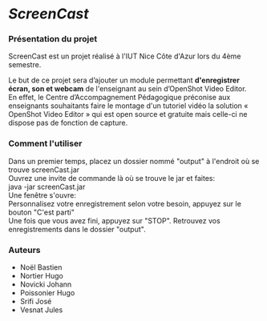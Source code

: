 # *ScreenCast*

### Présentation du projet

ScreenCast est un projet réalisé à l'IUT Nice Côte d'Azur lors du 4ème semestre.

Le but de ce projet sera d’ajouter un module permettant <b>d'enregistrer écran, son et webcam</b> de l'enseignant au sein d’OpenShot
Video Editor.   
En effet, le Centre d’Accompagnement Pédagogique préconise aux enseignants souhaitants faire le montage d'un tutoriel vidéo la solution « OpenShot Video
Editor » qui est open source et gratuite mais celle-ci ne dispose pas de fonction de capture.

### Comment l'utiliser

Dans un premier temps, placez un dossier nommé "output" à l'endroit où se trouve screenCast.jar  
Ouvrez une invite de commande là où se trouve le jar et faites:  
java -jar screenCast.jar  
Une fenêtre s'ouvre:  
Personnalisez votre enregistrement selon votre besoin, appuyez sur le bouton "C'est parti"  
Une fois que vous avez fini, appuyez sur "STOP".
Retrouvez vos enregistrements dans le dossier "output".

### Auteurs

+ Noël Bastien
+ Nortier Hugo
+ Novicki Johann
+ Poissonier Hugo
+ Srifi José
+ Vesnat Jules
